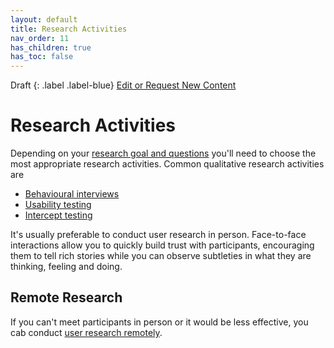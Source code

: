 ```yaml
---
layout: default
title: Research Activities
nav_order: 11
has_children: true
has_toc: false
---
```

Draft
{: .label .label-blue}
[Edit or Request New Content](https://github.com/bcgov/user-research-guide/issues/new/choose)
# Research Activities

Depending on your [research goal and questions](https://bcgov.github.io/user-research-guide/define-goals.html) you'll need to choose the most appropriate research activities. Common qualitative research activities are

- [Behavioural interviews](https://bcgov.github.io/user-research-guide/activities/interviews.html)
- [Usability testing](https://bcgov.github.io/user-research-guide/activities/usability-testing.html)
- [Intercept testing](https://bcgov.github.io/user-research-guide/activities/intercept.html)

It's usually preferable to conduct user research in person. Face-to-face interactions allow you to quickly build trust with participants, encouraging them to tell rich stories while you can observe subtleties in what they are thinking, feeling and doing.

## Remote Research
If you can't meet participants in person or it would be less effective, you cab conduct [user research remotely](https://bcgov.github.io/user-research-guide/activities/remote-research.html). 
